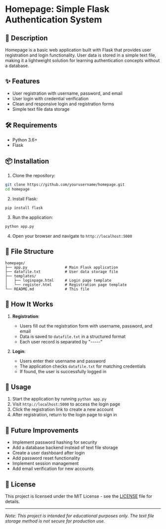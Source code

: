 # Homepage: Simple Flask Authentication System

## 📝 Description
Homepage is a basic web application built with Flask that provides user registration and login functionality. User data is stored in a simple text file, making it a lightweight solution for learning authentication concepts without a database.

## ✨ Features
- User registration with username, password, and email
- User login with credential verification
- Clean and responsive login and registration forms
- Simple text file data storage

## 🛠️ Requirements
- Python 3.6+
- Flask

## 📦 Installation
1. Clone the repository:
```bash
git clone https://github.com/yourusername/homepage.git
cd homepage
```

2. Install Flask:
```bash
pip install flask
```

3. Run the application:
```bash
python app.py
```

4. Open your browser and navigate to `http://localhost:5000`

## 📁 File Structure
```
homepage/
├── app.py                 # Main Flask application
├── datafile.txt           # User data storage file
├── templates/
│   ├── loginpage.html     # Login page template
│   └── register.html      # Registration page template
└── README.md              # This file
```

## 🧠 How It Works
1. **Registration**:
   - Users fill out the registration form with username, password, and email
   - Data is saved to `datafile.txt` in a structured format
   - Each user record is separated by "-----"

2. **Login**:
   - Users enter their username and password
   - The application checks `datafile.txt` for matching credentials
   - If found, the user is successfully logged in

## 🚀 Usage
1. Start the application by running `python app.py`
2. Visit `http://localhost:5000` to access the login page
3. Click the registration link to create a new account
4. After registration, return to the login page to sign in

## 🔧 Future Improvements
- Implement password hashing for security
- Add a database backend instead of text file storage
- Create a user dashboard after login
- Add password reset functionality
- Implement session management
- Add email verification for new accounts

## 📄 License
This project is licensed under the MIT License - see the [LICENSE](LICENSE) file for details.

---

*Note: This project is intended for educational purposes only. The text file storage method is not secure for production use.*
